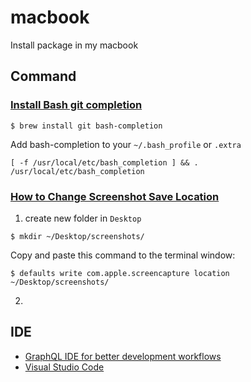 # macbook

Install package in my macbook

## Command

### [Install Bash git completion](https://github.com/bobthecow/git-flow-completion/wiki/Install-Bash-git-completion)

```
$ brew install git bash-completion
```

Add bash-completion to your `~/.bash_profile` or `.extra`

```
[ -f /usr/local/etc/bash_completion ] && . /usr/local/etc/bash_completion
```

### [How to Change Screenshot Save Location](https://discussions.apple.com/docs/DOC-9081)

1. create new folder in `Desktop`

```
$ mkdir ~/Desktop/screenshots/
```

Copy and paste this command to the terminal window:

```
$ defaults write com.apple.screencapture location ~/Desktop/screenshots/
```

2.

## IDE

- [GraphQL IDE for better development workflows](https://github.com/prisma/graphql-playground)
- [Visual Studio Code](https://code.visualstudio.com)
